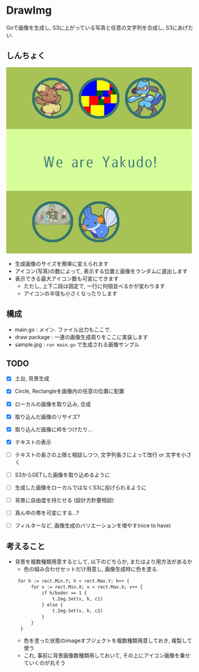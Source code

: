 # DrawImg
Goで画像を生成し, S3に上がっている写真と任意の文字列を合成し, S3にあげたい.

## しんちょく
![しんちょく](https://github.com/CaterpillarSan/DrawImg/blob/master/sample.jpg "現在のmasterブランチの生成物")

- 生成画像のサイズを簡単に変えられます
- アイコン(写真)の数によって, 表示する位置と画像をランダムに選出します
- 表示できる最大アイコン数も可変にできます
  - ただし, 上下二段は固定で, 一行に何個並べるかが変わります
  - アイコンの半径も小さくなったりします

## 構成
- main.go : メイン. ファイル出力もここで.
- draw package : 一連の画像生成周りをここに実装します
- sample.jpg : `run main.go` で生成される画像サンプル

## TODO
 - [x] 土台, 背景生成
 - [x] Circle, Rectangleを画像内の任意の位置に配置
 - [x] ローカルの画像を取り込み, 合成
 - [x] 取り込んだ画像のリサイズ?
 - [x] 取り込んだ画像に枠をつけたり...
 - [x] テキストの表示
 - [ ] テキストの長さの上限と相談しつつ, 文字列長さによって改行 or 文字を小さく
 - [ ] S3からGETした画像を取り込めるように
 - [ ] 生成した画像をローカルではなくS3に投げられるように
 - [ ] 背景に自由度を持たせる (設計方針要相談)
 - [ ] 真ん中の帯を可変にする...?
 - [ ] フィルターなど, 画像生成のバリエーションを増やす(nice to have)
 
 
## 考えること
- 背景を複数種類用意するとして, 以下のどちらか, またはより用方法があるか
  - 色の組み合わせセットだけ用意し, 画像生成時に色を塗る.
  ```
   for h := rect.Min.Y; h < rect.Max.Y; h++ {
		for v := rect.Min.X; v < rect.Max.X; v++ {
			if h/boder == 1 {
				t.Img.Set(v, h, c1)
			} else {
				t.Img.Set(v, h, c2)
			}
		}
	}
  ```
  - 色を塗った状態のimageオブジェクトを複数種類用意しておき, 複製して使う
  - これ, 事前に背景画像数種類用しておいて, その上にアイコン画像を乗せていくのが丸そう


